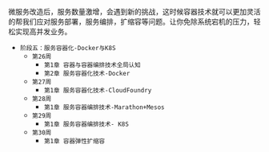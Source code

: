 微服务改造后，服务数量激增，会遇到新的挑战，这时候容器技术就可以更加灵活的帮我们应对服务部署，服务编排，扩缩容等问题。让你免除系统宕机的压力，轻松实现高并发业务。

* `阶段五：服务容器化-Docker与K8S`
    * `第26周`
        * `第1章 容器与容器编排技术全局认知`
        * `第2章 服务容器化技术-Docker`
    * `第27周`
        * `第1章 服务容器化技术-CloudFoundry`
    * `第28周`
        * `第1章 服务容器编排技术-Marathon+Mesos`
    * `第29周`
        * `第1章 服务容器编排技术- K8S`
    * `第30周`
        * `第1章 容器弹性扩缩容`